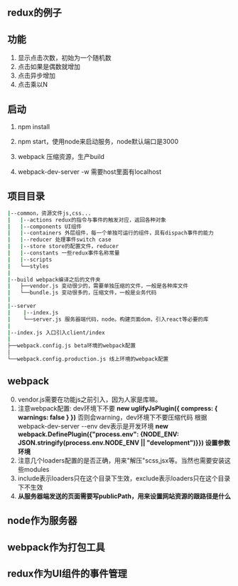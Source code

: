 ## redux的例子

## 功能

1. 显示点击次数，初始为一个随机数
2. 点击如果是偶数就增加
3. 点击异步增加
4. 点击乘以N

## 启动
1. npm install
2. npm start，使用node来启动服务，node默认端口是3000

3. webpack 压缩资源，生产build
2. webpack-dev-server -w 需要host里面有localhost

## 项目目录

```bash
|--common，资源文件js,css...
|   |--actions redux的指令与事件的触发对应，返回各种对象
|   |--components UI组件
|   |--containers 外层组件，每一个单独可运行的组件，具有dispach事件的能力
|   |--reducer 处理事件switch case
|   |--store store的配置文件，reducer
|   |--constants 一些redux事件名称常量
|   |--scripts 
|   └──styles
|
|--build webpack编译之后的文件夹
|   ├──vendor.js 变动很少的，需要单独压缩的文件，一般是各种库文件
|   └──bundle.js 变动很多的，压缩文件，一般是业务代码
|
|--server
|    |--index.js
|    └──server.js 服务器端代码，node。构建页面dom，引入react等必要的库
|
|--index.js 入口引入client/index
|
├──webpack.config.js beta环境的webpack配置
│
└──webpack.config.production.js 线上环境的webpack配置
```

## webpack
0. vendor.js需要在功能js之前引入，因为人家是库嘛。
1. 注意webpack配置: dev环境下不要
**new uglifyJsPlugin({ compress: { warnings: false } })**
否则会warning，dev环境下不要压缩代码
根据webpack-dev-server --env dev表示是开发环境
**new webpack.DefinePlugin({"process.env": {NODE_ENV: JSON.stringify(process.env.NODE_ENV || "development")}})  设置参数环境**
2. 注意几个loaders配置的是否正确，用来"解压"scss,jsx等。当然也需要安装这些modules
3. include表示loaders只在这个目录下生效，exclude表示loaders只在这个目录下不生效
4. **从服务器端发送的页面需要写publicPath，用来设置网站资源的跟路径是什么**


## node作为服务器
## webpack作为打包工具
## redux作为UI组件的事件管理

